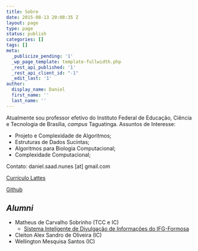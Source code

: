 ```yaml
---
title: Sobre
date: 2015-08-13 20:08:35 Z
layout: page
type: page
status: publish
categories: []
tags: []
meta:
  _publicize_pending: '1'
  _wp_page_template: template-fullwidth.php
  _rest_api_published: '1'
  _rest_api_client_id: "-1"
  _edit_last: '1'
author:
  display_name: Daniel
  first_name: ''
  last_name: ''
---
```


<script type="text/javascript" async
  src="//cdn.mathjax.org/mathjax/latest/MathJax.js?config=TeX-MML-AM_CHTML">
</script>

Atualmente sou professor efetivo do Instituto Federal de Educação, Ciência e Tecnologia de Brasília, _campus_ Taguatinga.
Assuntos de Interesse:

* Projeto e Complexidade de Algoritmos;
* Estruturas de Dados Sucintas;
* Algoritmos para Biologia Computacional;
* Complexidade Computacional;


Contato: daniel.saad.nunes [at] gmail.com

[Currículo Lattes](http://lattes.cnpq.br/1867062109453099)

[Github](https://github.com/danielsaad)



## _Alumni_

* Matheus de Carvalho Sobrinho (TCC e IC)
  * [Sistema Inteligente de Divulgação de Informações do IFG-Formosa](https://dsnnunes.com.br/SID)
* Cleiton Alex Sandro de Oliveira (IC)
* Wellington Mesquisa Santos (IC)
